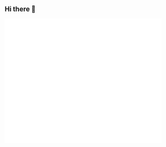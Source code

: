## Hi there 👋
<!--![Header](https://github.com/Amincheminfom/Amincheminfom/blob/main/Amincheminfom1.gif)-->
<img src="https://github.com/Amincheminfom/Amincheminfom/blob/main/Amincheminfom1.gif" width="700" height="400">


<!--
**Amincheminfom/Amincheminfom** is a ✨ _special_ ✨ repository because its `README.md` (this file) appears on your GitHub profile.

Here are some ideas to get you started:

- 🔭 I’m currently working on ...
- 🌱 I’m currently learning ...
- 👯 I’m looking to collaborate on ...
- 🤔 I’m looking for help with ...
- 💬 Ask me about ...
- 📫 How to reach me: ...
- 😄 Pronouns: ...
- ⚡ Fun fact: ...
-->
